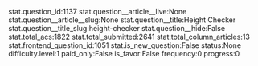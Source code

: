 stat.question_id:1137
stat.question__article__live:None
stat.question__article__slug:None
stat.question__title:Height Checker
stat.question__title_slug:height-checker
stat.question__hide:False
stat.total_acs:1822
stat.total_submitted:2641
stat.total_column_articles:13
stat.frontend_question_id:1051
stat.is_new_question:False
status:None
difficulty.level:1
paid_only:False
is_favor:False
frequency:0
progress:0

